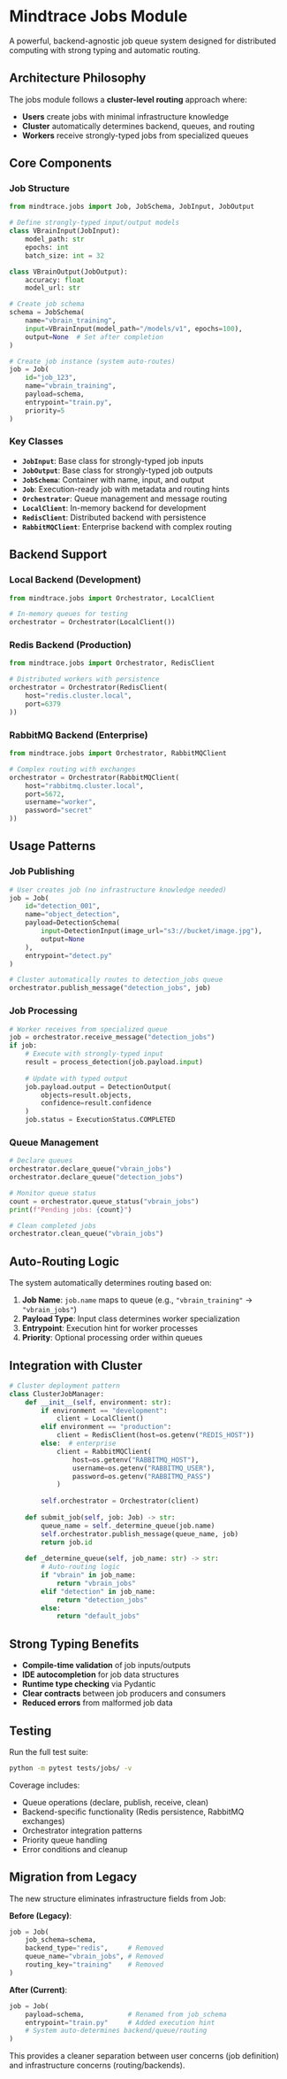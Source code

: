 # Mindtrace Jobs Module

A powerful, backend-agnostic job queue system designed for distributed computing with strong typing and automatic routing.

## Architecture Philosophy

The jobs module follows a **cluster-level routing** approach where:
- **Users** create jobs with minimal infrastructure knowledge
- **Cluster** automatically determines backend, queues, and routing
- **Workers** receive strongly-typed jobs from specialized queues

## Core Components

### Job Structure

```python
from mindtrace.jobs import Job, JobSchema, JobInput, JobOutput

# Define strongly-typed input/output models
class VBrainInput(JobInput):
    model_path: str
    epochs: int
    batch_size: int = 32

class VBrainOutput(JobOutput):
    accuracy: float
    model_url: str

# Create job schema
schema = JobSchema(
    name="vbrain_training",
    input=VBrainInput(model_path="/models/v1", epochs=100),
    output=None  # Set after completion
)

# Create job instance (system auto-routes)
job = Job(
    id="job_123",
    name="vbrain_training",
    payload=schema,
    entrypoint="train.py",
    priority=5
)
```

### Key Classes

- **`JobInput`**: Base class for strongly-typed job inputs
- **`JobOutput`**: Base class for strongly-typed job outputs  
- **`JobSchema`**: Container with name, input, and output
- **`Job`**: Execution-ready job with metadata and routing hints
- **`Orchestrator`**: Queue management and message routing
- **`LocalClient`**: In-memory backend for development
- **`RedisClient`**: Distributed backend with persistence
- **`RabbitMQClient`**: Enterprise backend with complex routing

## Backend Support

### Local Backend (Development)
```python
from mindtrace.jobs import Orchestrator, LocalClient

# In-memory queues for testing
orchestrator = Orchestrator(LocalClient())
```

### Redis Backend (Production)
```python
from mindtrace.jobs import Orchestrator, RedisClient

# Distributed workers with persistence
orchestrator = Orchestrator(RedisClient(
    host="redis.cluster.local",
    port=6379
))
```

### RabbitMQ Backend (Enterprise)
```python
from mindtrace.jobs import Orchestrator, RabbitMQClient

# Complex routing with exchanges
orchestrator = Orchestrator(RabbitMQClient(
    host="rabbitmq.cluster.local",
    port=5672,
    username="worker",
    password="secret"
))
```

## Usage Patterns

### Job Publishing
```python
# User creates job (no infrastructure knowledge needed)
job = Job(
    id="detection_001",
    name="object_detection",
    payload=DetectionSchema(
        input=DetectionInput(image_url="s3://bucket/image.jpg"),
        output=None
    ),
    entrypoint="detect.py"
)

# Cluster automatically routes to detection_jobs queue
orchestrator.publish_message("detection_jobs", job)
```

### Job Processing
```python
# Worker receives from specialized queue
job = orchestrator.receive_message("detection_jobs")
if job:
    # Execute with strongly-typed input
    result = process_detection(job.payload.input)
    
    # Update with typed output
    job.payload.output = DetectionOutput(
        objects=result.objects,
        confidence=result.confidence
    )
    job.status = ExecutionStatus.COMPLETED
```

### Queue Management
```python
# Declare queues
orchestrator.declare_queue("vbrain_jobs")
orchestrator.declare_queue("detection_jobs") 

# Monitor queue status
count = orchestrator.queue_status("vbrain_jobs")
print(f"Pending jobs: {count}")

# Clean completed jobs
orchestrator.clean_queue("vbrain_jobs")
```

## Auto-Routing Logic

The system automatically determines routing based on:

1. **Job Name**: `job.name` maps to queue (e.g., `"vbrain_training"` → `"vbrain_jobs"`)
2. **Payload Type**: Input class determines worker specialization
3. **Entrypoint**: Execution hint for worker processes
4. **Priority**: Optional processing order within queues

## Integration with Cluster

```python
# Cluster deployment pattern
class ClusterJobManager:
    def __init__(self, environment: str):
        if environment == "development":
            client = LocalClient()
        elif environment == "production": 
            client = RedisClient(host=os.getenv("REDIS_HOST"))
        else:  # enterprise
            client = RabbitMQClient(
                host=os.getenv("RABBITMQ_HOST"),
                username=os.getenv("RABBITMQ_USER"),
                password=os.getenv("RABBITMQ_PASS")
            )
        
        self.orchestrator = Orchestrator(client)
    
    def submit_job(self, job: Job) -> str:
        queue_name = self._determine_queue(job.name)
        self.orchestrator.publish_message(queue_name, job)
        return job.id
    
    def _determine_queue(self, job_name: str) -> str:
        # Auto-routing logic
        if "vbrain" in job_name:
            return "vbrain_jobs"
        elif "detection" in job_name:
            return "detection_jobs"
        else:
            return "default_jobs"
```

## Strong Typing Benefits

- **Compile-time validation** of job inputs/outputs
- **IDE autocompletion** for job data structures  
- **Runtime type checking** via Pydantic
- **Clear contracts** between job producers and consumers
- **Reduced errors** from malformed job data

## Testing

Run the full test suite:
```bash
python -m pytest tests/jobs/ -v
```

Coverage includes:
- Queue operations (declare, publish, receive, clean)
- Backend-specific functionality (Redis persistence, RabbitMQ exchanges)
- Orchestrator integration patterns
- Priority queue handling
- Error conditions and cleanup

## Migration from Legacy

The new structure eliminates infrastructure fields from Job:

**Before (Legacy)**:
```python
job = Job(
    job_schema=schema,
    backend_type="redis",     # Removed
    queue_name="vbrain_jobs", # Removed  
    routing_key="training"    # Removed
)
```

**After (Current)**:
```python
job = Job(
    payload=schema,           # Renamed from job_schema
    entrypoint="train.py"     # Added execution hint
    # System auto-determines backend/queue/routing
)
```

This provides a cleaner separation between user concerns (job definition) and infrastructure concerns (routing/backends). 